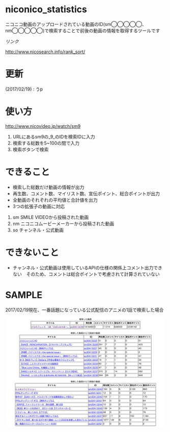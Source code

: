 # niconico_statistics
ニコニコ動画のアップロードされている動画のID(sm◯◯◯◯◯、nm◯◯◯◯◯)で検索することで前後の動画の情報を取得するツールです


_リンク_

http://www.nicosearch.info/rank_sort/

# 更新
(2017/02/19) : うp

# 使い方
http://www.nicovideo.jp/watch/sm9

1. URLにあるsm9の_9_のIDを検索IDに入力
2. 検索する総数を5~100の間で入力
3. 検索ボタンで検索

# できること
* 検索した総数だけ動画の情報が出力
* 再生数、コメント数、マイリスト数、宣伝ポイント、総合ポイントが出力
* 全動画のそれぞれの平均値と合計値を出力
* 3つの拡張子の動画に対応
1. sm  SMILE VIDEOから投稿された動画
2. nm  ニコニコムービーメーカーから投稿された動画
3. so  チャンネル・公式動画

# できないこと
* チャンネル・公式動画は使用しているAPIの仕様の関係上コメント出力できない　そのため、コメントは総合ポイントで考慮されて計算されていない

# SAMPLE
2017/02/19現在、一番話題になっている公式配信のアニメの1話で検索した場合

![Alt text](/image/sample.png)
